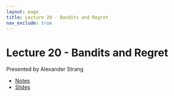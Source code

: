 ```yaml
---
layout: page
title: Lecture 20 - Bandits and Regret
nav_exclude: true
---
```


# Lecture 20 - Bandits and Regret

Presented by Alexander Strang

- [Notes](https://drive.google.com/file/d/1FNQNAXBjXFJ2c8ZZzbRQNtLKoGq5NoW2/view?usp=sharing)
- [Slides](https://drive.google.com/file/d/1sRdSrXMYTR2IrOfnXXzSx8I1CaBVTBYy/view?usp=sharing)

